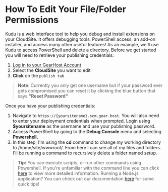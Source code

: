 # How To Edit Your File/Folder Permissions
Kudu is a web interface tool to help you debug and install extensions on your CloudSite. It offers debugging tools, PowerShell access, an add-on installer, and access many other useful features! As an example, we'll use Kudu to access PowerShell and delete a directory. Before we get started you will need to retrieve your publishing credentials:

1. [Log in to your GearHost Account](https://my.gearhost.com/account/login)
2. Select the **CloudSite** you want to edit
3. **Click** on the `publish tab` 

>**Note**: Currently you only get one username but if your password ever gets compromised you can reset it by clicking the blue button that says **"Reset Password"**

Once you have your publishing credentials:

1. Navigate to `https://{yoursitename}.scm.gear.host`. You will also need to enter your deployment credentials when prompted. Login using **$yoursitename** as the username and use your publishing password.
2. Access PowerShell by going to the **Debug Console** menu and selecting **Powershell.**
3. In this step, I'm using the **cd** command to change my working directory to /home/site/wwwroot/.  From here I can see all of my files and folders. I'll be running a command to recursively delete a folder named *setup*.

>**Tip:** You can execute scripts, or run other commands using Powershell. If you're unfamiliar with the command line you can click [here](https://blogs.technet.microsoft.com/heyscriptingguy/2015/06/11/table-of-basic-powershell-commands/) to view more detailed information. Running a Node.js application? You can check out our documentation [here](https://www.gearhost.com/documentation/getting-started-with-nodejs) for some quick tips!